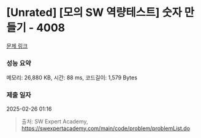 # [Unrated] [모의 SW 역량테스트] 숫자 만들기 - 4008 

[문제 링크](https://swexpertacademy.com/main/code/problem/problemDetail.do?contestProbId=AWIeRZV6kBUDFAVH) 

### 성능 요약

메모리: 26,880 KB, 시간: 88 ms, 코드길이: 1,579 Bytes

### 제출 일자

2025-02-26 01:16



> 출처: SW Expert Academy, https://swexpertacademy.com/main/code/problem/problemList.do